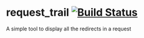 # request_trail [![Build Status](https://travis-ci.org/v4run/request_trail.svg?branch=master)](https://travis-ci.org/v4run/request_trail)
A simple tool to display all the redirects in a request
